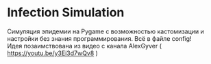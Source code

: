 # Infection Simulation
Симуляция эпидемии на Pygame с возможностью кастомизации и настройки без знания программирования. Всё в файле config!  
Идея позаимствована из видео с канала AlexGyver ( https://youtu.be/y3Ei3d7wQv8 )
